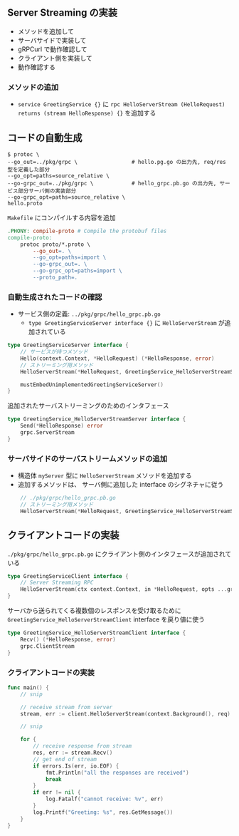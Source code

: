 ## Server Streaming の実装

- メソッドを追加して
- サーバサイドで実装して
- gRPCurl で動作確認して
- クライアント側を実装して
- 動作確認する


### メソッドの追加

- `service GreetingService {}` に `rpc HelloServerStream (HelloRequest) returns (stream HelloResponse) {}` を追加する

## コードの自動生成

```shell
$ protoc \
--go_out=../pkg/grpc \                 # hello.pg.go の出力先, req/res 型を定義した部分
--go_opt=paths=source_relative \
--go-grpc_out=../pkg/grpc \            # hello_grpc.pb.go の出力先, サービス部分サーバ側の実装部分
--go-grpc_opt=paths=source_relative \
hello.proto
```

`Makefile` にコンパイルする内容を追加

```makefile
.PHONY: compile-proto # Compile the protobuf files
compile-proto:
	protoc proto/*.proto \
		--go_out=. \
		--go_opt=paths=import \
		--go-grpc_out=. \
		--go-grpc_opt=paths=import \
		--proto_path=.
```

### 自動生成されたコードの確認

- サービス側の定義: `../pkg/grpc/hello_grpc.pb.go`
    - `type GreetingServiceServer interface {}` に `HelloServerStream` が追加されている


```go
type GreetingServiceServer interface {
    // サービスが持つメソッド
    Hello(context.Context, *HelloRequest) (*HelloResponse, error)
    // ストリーミング用メソッド
    HelloServerStream(*HelloRequest, GreetingService_HelloServerStreamServer) error

    mustEmbedUnimplementedGreetingServiceServer()
}
```


追加されたサーバストリーミングのためのインタフェース


```go
type GreetingService_HelloServerStreamServer interface {
    Send(*HelloResponse) error
    grpc.ServerStream
}
```


### サーバサイドのサーバストリームメソッドの追加


- 構造体 `myServer` 型に `HelloServerStream` メソッドを追加する
- 追加するメソッドは、 サーバ側に追加した interface のシグネチャに従う


```go
    // ./pkg/grpc/hello_grpc.pb.go
    // ストリーミング用メソッド
    HelloServerStream(*HelloRequest, GreetingService_HelloServerStreamServer) error
```


## クライアントコードの実装

`./pkg/grpc/hello_grpc.pb.go` にクライアント側のインタフェースが追加されている

```go
type GreetingServiceClient interface {
    // Server Streaming RPC
    HelloServerStream(ctx context.Context, in *HelloRequest, opts ...grpc.CallOption) (GreetingService_HelloServerStreamClient, error)
}
```


サーバから送られてくる複数個のレスポンスを受け取るために `GreetingService_HelloServerStreamClient` interface を戻り値に使う


```go
type GreetingService_HelloServerStreamClient interface {
    Recv() (*HelloResponse, error)
    grpc.ClientStream
}
```


### クライアントコードの実装


```go
func main() {
    // snip

    // receive stream from server
	stream, err := client.HelloServerStream(context.Background(), req)

    // snip

    for {
        // receive response from stream
        res, err := stream.Recv()
        // get end of stream
        if errors.Is(err, io.EOF) {
            fmt.Println("all the responses are received")
            break
        }
        if err != nil {
            log.Fatalf("cannot receive: %v", err)
        }
        log.Printf("Greeting: %s", res.GetMessage())
    }
}
```
